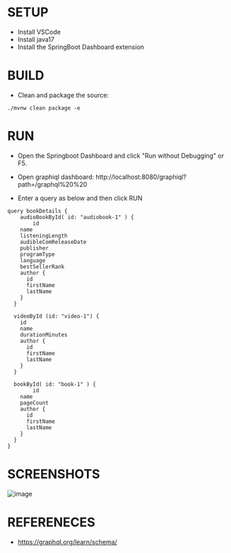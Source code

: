 # SETUP
- Install VSCode 
- Install java17
- Install the SpringBoot Dashboard extension

# BUILD
- Clean and package the source:
 ~~~
 ./mvnw clean package -e
 ~~~

 # RUN
- Open the Springboot Dashboard and click "Run without Debugging" or F5.

- Open graphiql dashboard: http://localhost:8080/graphiql?path=/graphql%20%20
- Enter a query as below and then click RUN
~~~
query bookDetails {
	audioBookById( id: "audiobook-1" ) {
		id
    name
    listeningLength
    audibleComReleaseDate
    publisher
    programType
    language
    bestSellerRank
    author {
      id
      firstName
      lastName
    }
  }

  videoById (id: "video-1") {
    id
    name
    durationMinutes
    author {
      id
      firstName
      lastName
    }
  }
  
  bookById( id: "book-1" ) {
		id
    name
    pageCount
    author {
      id
      firstName
      lastName
    }
  }
}
~~~


# SCREENSHOTS

![image](https://github.com/keelyb/graphql_java/assets/7407493/237a2d52-1bc7-4cca-9d0e-4b1ea8fdf588)


# REFERENECES

- https://graphql.org/learn/schema/
